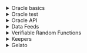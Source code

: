 <details>
<summary>Oracle basics</summary>

1. [What are Smart Contracts Blockchain Oracles?](https://portalcripto.com.br/en/o-que-sao-oracles-blockchain-de-contratos-inteligentes/)
1. [Proof of Reserve and Stablecoin Stability | Chainlink Research Reports](https://youtu.be/c2fnSbgUxTY)

- [Testnet Nodes and Jobs](https://docs.chain.link/docs/any-api-testnet-nodes/)
- [Oracle - Tasks](https://docs.chain.link/docs/tasks/)
- [Oracle - v2 Jobs](https://docs.chain.link/docs/jobs/)
- [Chainlink integration framework with Go](https://smartcontractkit.github.io/chainlink-testing-framework/quickstart/writing-your-first-test.html)

</details>

<details>
<summary>Oracle test</summary>

1. [Testing Chainlink Smart Contracts](https://blog.chain.link/testing-chainlink-smart-contracts/)
1. [Oracle mock test - AAVE example](https://github.com/aave/aave-protocol/tree/1ff8418eb5c73ce233ac44bfb7541d07828b273f/contracts/mocks/oracle)

- [Testing with Brownie](https://youtu.be/uR3VKVQtYhQ)
- [Testing Smart Contracts & Multi-Chains | Chainlink Hackathon Workshop](https://youtu.be/d8SqLaH8pu0)
- [Testing with hardhat](https://youtu.be/0r7mgJTeoD0)

</details>

<details>
<summary>Oracle API</summary>

- [Chainlink API Call [See Description] | Chainlink Engineering Tutorials](https://youtu.be/ay4rXZhAefs)
- [[See Description] Connect any API to your smart contract | Chainlink Engineering Tutorials](https://youtu.be/AtHp7me2Yks)
- [APIs, Smart Contracts, and How to Connect Them](https://blog.chain.link/apis-smart-contracts-and-how-to-connect-them/)
- [Adapter.js - A Chainlink External Adapter for Fetching Data & Executing Custom JavaScript](https://youtu.be/V_P_IAfr22I)

</details>

<details>
<summary>Data Feeds</summary>

- [Data feeds architecture](https://docs.chain.link/docs/architecture-overview/)
- [Data feed - Decentralized Data Model](https://docs.chain.link/docs/architecture-decentralized-model/#aggregator)
- [Data feed - Feed Registry](https://docs.chain.link/docs/feed-registry/)
- [Data Feeds API Reference](https://docs.chain.link/docs/price-feeds-api-reference/#latestrounddata)
- [Chainlink data feeds](https://youtube.com/playlist?list=PLVP9aGDn-X0RloqS1uYcuaPSW3GIgoCkg)

</details>

<details>
<summary>Verifiable Random Functions</summary>

- [Testing your Chainlink VRF powered Smart Contract](https://dev.to/abhikbanerjee99/testing-your-chainlink-vrf-powered-smart-contract-m3i)
- [The Importance and Evolution of Oracles and On-chain Verifiable Randomness](https://youtu.be/6PBIgbLyJUs)

</details>

<details>
<summary>Keepers</summary>

- [Chainlink keepers](https://youtube.com/playlist?list=PLVP9aGDn-X0RloqS1uYcuaPSW3GIgoCkg)

</details>

<details>
<summary>Gelato</summary>

1. [Automated Smart Contract Execution with Gelato (Tutorial)](https://youtu.be/xCbmvu58y0g)
</details>
